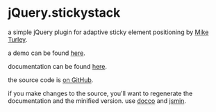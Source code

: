 jQuery.stickystack
==================

a simple jQuery plugin for adaptive sticky element positioning by [Mike Turley](http://www.miketurley.com).

a demo can be found [here](http://miketurley.com/jQuery.stickystack/demo.html).

documentation can be found [here](http://miketurley.com/jQuery.stickystack/docs/jQuery.stickystack.html).

the source code is [on GitHub](https://github.com/mturley/jQuery.stickystack).

if you make changes to the source, you'll want to regenerate the documentation and the minified version.
use [docco](http://jashkenas.github.com/docco/) and [jsmin](http://www.crockford.com/javascript/jsmin.html).
